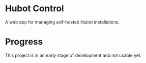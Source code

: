 Hubot Control
=============

A web app for managing self-hosted Hubot installations.

Progress
========

This project is in an early stage of development and not usable yet.

